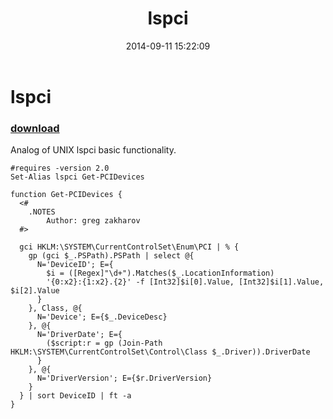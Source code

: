 ﻿---
pid:            5418
parent:         0
children:       
poster:         greg zakharov
title:          lspci
date:           2014-09-11 15:22:09
description:    Analog of UNIX lspci basic functionality.
format:         posh
---

# lspci

### [download](5418.ps1)  

Analog of UNIX lspci basic functionality.

```posh
#requires -version 2.0
Set-Alias lspci Get-PCIDevices

function Get-PCIDevices {
  <#
    .NOTES
        Author: greg zakharov
  #>
  
  gci HKLM:\SYSTEM\CurrentControlSet\Enum\PCI | % {
    gp (gci $_.PSPath).PSPath | select @{
      N='DeviceID'; E={
        $i = ([Regex]"\d+").Matches($_.LocationInformation)
        '{0:x2}:{1:x2}.{2}' -f [Int32]$i[0].Value, [Int32]$i[1].Value, $i[2].Value
      }
    }, Class, @{
      N='Device'; E={$_.DeviceDesc}
    }, @{
      N='DriverDate'; E={
        ($script:r = gp (Join-Path HKLM:\SYSTEM\CurrentControlSet\Control\Class $_.Driver)).DriverDate
      }
    }, @{
      N='DriverVersion'; E={$r.DriverVersion}
    }
  } | sort DeviceID | ft -a
}
```
